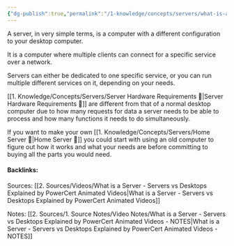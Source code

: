 ```yaml
---
{"dg-publish":true,"permalink":"/1-knowledge/concepts/servers/what-is-a-server/","tags":["main-concept","self-hosting","tech","servers"],"created":"2025-07-25T09:51:11.452+10:00","updated":"2025-08-06T16:22:42.523+10:00"}
---
```


A server, in very simple terms, is a computer with a different configuration to your desktop computer. 

It is a computer where multiple clients can connect for a specific service over a network. 

Servers can either be dedicated to one specific service, or you can run multiple different services on it, depending on your needs.

[[1. Knowledge/Concepts/Servers/Server Hardware Requirements 🌱\|Server Hardware Requirements 🌱]] are different from that of a normal desktop computer due to how many requests for data a server needs to be able to process and how many functions it needs to do simultaneously. 

If you want to make your own [[1. Knowledge/Concepts/Servers/Home Server 🌳\|Home Server 🌳]] you could start with using an old computer to figure out how it works and what your needs are before committing to buying all the parts you would need. 



#### Backlinks:
Sources:
[[2. Sources/Videos/What is a Server - Servers vs Desktops Explained by PowerCert Animated Videos\|What is a Server - Servers vs Desktops Explained by PowerCert Animated Videos]]


Notes:
[[2. Sources/1. Source Notes/Video Notes/What is a Server - Servers vs Desktops Explained by PowerCert Animated Videos - NOTES\|What is a Server - Servers vs Desktops Explained by PowerCert Animated Videos - NOTES]]
